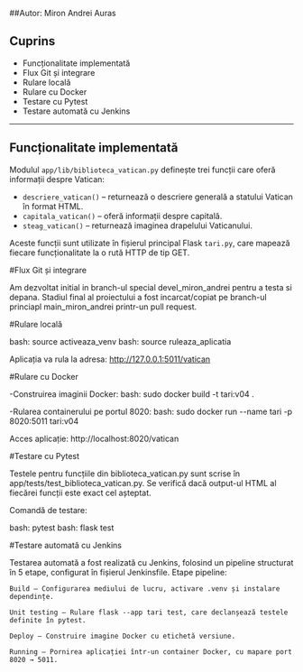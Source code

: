 ##Autor: Miron Andrei Auras

## Cuprins

- Funcționalitate implementată
- Flux Git și integrare
- Rulare locală
- Rulare cu Docker
- Testare cu Pytest
- Testare automată cu Jenkins

---

## Funcționalitate implementată

Modulul `app/lib/biblioteca_vatican.py` definește trei funcții care oferă informații despre Vatican:

- `descriere_vatican()` – returnează o descriere generală a statului Vatican în format HTML.
- `capitala_vatican()` – oferă informații despre capitală.
- `steag_vatican()` – returnează imaginea drapelului Vaticanului.

Aceste funcții sunt utilizate în fișierul principal Flask `tari.py`, care mapează fiecare funcționalitate la o rută HTTP de tip GET.

#Flux Git și integrare

Am dezvoltat initial in branch-ul special devel_miron_andrei pentru a testa si depana. Stadiul final al proiectului a fost incarcat/copiat pe branch-ul princiapl main_miron_andrei printr-un pull request.

#Rulare locală

bash: source activeaza_venv
bash: source ruleaza_aplicatia

Aplicația va rula la adresa: http://127.0.0.1:5011/vatican

#Rulare cu Docker

-Construirea imaginii Docker:
bash: sudo docker build -t tari:v04 .

-Rularea containerului pe portul 8020:
bash: sudo docker run --name tari -p 8020:5011 tari:v04

Acces aplicație: http://localhost:8020/vatican


#Testare cu Pytest

Testele pentru funcțiile din biblioteca_vatican.py sunt scrise în app/tests/test_biblioteca_vatican.py. Se verifică dacă output-ul HTML al fiecărei funcții este exact cel așteptat.

Comandă de testare:

bash: pytest
bash: flask test


#Testare automată cu Jenkins

Testarea automată a fost realizată cu Jenkins, folosind un pipeline structurat în 5 etape, configurat în fișierul Jenkinsfile.
Etape pipeline:

    Build – Configurarea mediului de lucru, activare .venv și instalare dependințe.

    Unit testing – Rulare flask --app tari test, care declanșează testele definite în pytest.

    Deploy – Construire imagine Docker cu etichetă versiune.

    Running – Pornirea aplicației într-un container Docker, cu mapare port 8020 → 5011.

